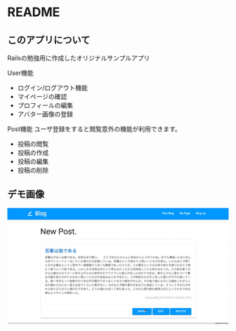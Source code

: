 # README
## このアプリについて
Railsの勉強用に作成したオリジナルサンプルアプリ

User機能
- ログイン/ログアウト機能
- マイページの確認
- プロフィールの編集
- アバター画像の登録

Post機能
ユーザ登録をすると閲覧意外の機能が利用できます。
- 投稿の閲覧
- 投稿の作成
- 投稿の編集
- 投稿の削除

## デモ画像
![デモ画像](https://github.com/riririusei99/rails-blog/blob/master/demo/demo.gif)

